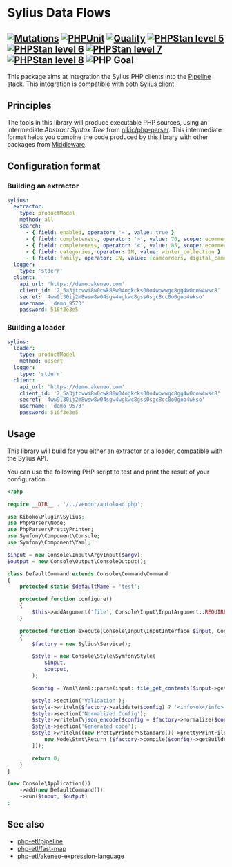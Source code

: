 Sylius Data Flows
===

[![Mutations](https://github.com/php-etl/sylius-plugin/actions/workflows/infection.yaml/badge.svg)](https://github.com/php-etl/sylius-plugin/actions/workflows/infection.yaml)
[![PHPUnit](https://github.com/php-etl/sylius-plugin/actions/workflows/phpunit.yaml/badge.svg)](https://github.com/php-etl/sylius-plugin/actions/workflows/phpunit.yaml)
[![Quality](https://github.com/php-etl/sylius-plugin/actions/workflows/quality.yaml/badge.svg)](https://github.com/php-etl/sylius-plugin/actions/workflows/quality.yaml)
[![PHPStan level 5](https://github.com/php-etl/sylius-plugin/actions/workflows/phpstan-5.yaml/badge.svg)](https://github.com/php-etl/sylius-plugin/actions/workflows/phpstan-5.yaml)
[![PHPStan level 6](https://github.com/php-etl/sylius-plugin/actions/workflows/phpstan-6.yaml/badge.svg)](https://github.com/php-etl/sylius-plugin/actions/workflows/phpstan-6.yaml)
[![PHPStan level 7](https://github.com/php-etl/sylius-plugin/actions/workflows/phpstan-7.yaml/badge.svg)](https://github.com/php-etl/sylius-plugin/actions/workflows/phpstan-7.yaml)
[![PHPStan level 8](https://github.com/php-etl/sylius-plugin/actions/workflows/phpstan-8.yaml/badge.svg)](https://github.com/php-etl/sylius-plugin/actions/workflows/phpstan-8.yaml)
![PHP](https://img.shields.io/packagist/php-v/php-etl/sylius-plugin)
Goal
---

This package aims at integration the Sylius PHP clients into the
[Pipeline](https://github.com/php-etl/pipeline) stack. This integration is
compatible with both [Sylius client](https://github.com/diglin/sylius-api-php-client)

Principles
---

The tools in this library will produce executable PHP sources, using an intermediate _Abstract Syntax Tree_ from
[nikic/php-parser](https://github.com/nikic/PHP-Parser). This intermediate format helps you combine 
the code produced by this library with other packages from [Middleware](https://github.com/php-etl).

Configuration format
---

### Building an extractor

```yaml
sylius:
  extractor:
    type: productModel
    method: all
    search:
      - { field: enabled, operator: '=', value: true }
      - { field: completeness, operator: '>', value: 70, scope: ecommerce }
      - { field: completeness, operator: '<', value: 85, scope: ecommerce }
      - { field: categories, operator: IN, value: winter_collection }
      - { field: family, operator: IN, value: [camcorders, digital_cameras] }
  logger:
    type: 'stderr'
  client:
    api_url: 'https://demo.akeneo.com'
    client_id: '2_5a3jtcvwi8w0cwk88w04ogkcks00o4wowwgc8gg4w0cow4wsc8'
    secret: '4ww9l30ij2m8wsw8w04sgw4wgkwc8gss0sgc8cc0o0goo4wkso'
    username: 'demo_9573'
    password: 516f3e3e5
```

### Building a loader

```yaml
sylius:
  loader:
    type: productModel
    method: upsert
  logger:
    type: 'stderr'
  client:
    api_url: 'https://demo.akeneo.com'
    client_id: '2_5a3jtcvwi8w0cwk88w04ogkcks00o4wowwgc8gg4w0cow4wsc8'
    secret: '4ww9l30ij2m8wsw8w04sgw4wgkwc8gss0sgc8cc0o0goo4wkso'
    username: 'demo_9573'
    password: 516f3e3e5
```

Usage
---

This library will build for you either an extractor or a loader, compatible with the Sylius API.

You can use the following PHP script to test and print the result of your configuration.

```php
<?php

require __DIR__ . '/../vendor/autoload.php';

use Kiboko\Plugin\Sylius;
use PhpParser\Node;
use PhpParser\PrettyPrinter;
use Symfony\Component\Console;
use Symfony\Component\Yaml;

$input = new Console\Input\ArgvInput($argv);
$output = new Console\Output\ConsoleOutput();

class DefaultCommand extends Console\Command\Command
{
    protected static $defaultName = 'test';

    protected function configure()
    {
        $this->addArgument('file', Console\Input\InputArgument::REQUIRED);
    }

    protected function execute(Console\Input\InputInterface $input, Console\Output\OutputInterface $output)
    {
        $factory = new Sylius\Service();

        $style = new Console\Style\SymfonyStyle(
            $input,
            $output,
        );

        $config = Yaml\Yaml::parse(input: file_get_contents($input->getArgument('file')));

        $style->section('Validation');
        $style->writeln($factory->validate($config) ? '<info>ok</info>' : '<error>failed</error>');
        $style->section('Normalized Config');
        $style->writeln(\json_encode($config = $factory->normalize($config), JSON_PRETTY_PRINT));
        $style->section('Generated code');
        $style->writeln((new PrettyPrinter\Standard())->prettyPrintFile([
            new Node\Stmt\Return_($factory->compile($config)->getBuilder()->getNode()),
        ]));

        return 0;
    }
}

(new Console\Application())
    ->add(new DefaultCommand())
    ->run($input, $output)
;
```

See also
---

* [php-etl/pipeline](https://github.com/php-etl/pipeline)
* [php-etl/fast-map](https://github.com/php-etl/fast-map)
* [php-etl/akeneo-expression-language](https://github.com/php-etl/akeneo-expression-language)
